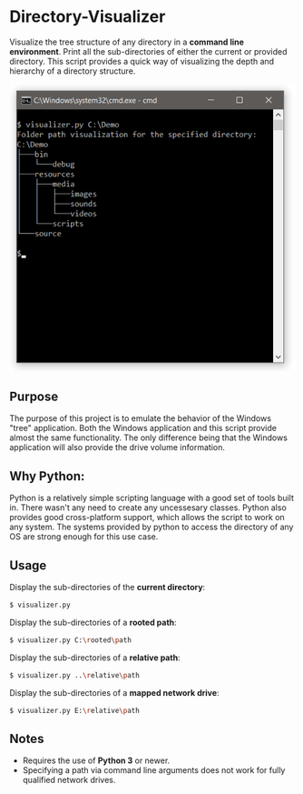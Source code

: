 # Directory-Visualizer

Visualize the tree structure of any directory in a **command line environment**. Print all the sub-directories of either the current or provided directory. This script provides a quick way of visualizing the depth and hierarchy of a directory structure.

![Terminal](images/example.png)


## Purpose

The purpose of this project is to emulate the behavior of the Windows "tree" application. Both the Windows application and this script provide almost the same functionality. The only difference being that the Windows application will also provide the drive volume information.

## Why Python:

Python is a relatively simple scripting language with a good set of tools built in. There wasn't any need to create any uncessesary classes. Python also provides good cross-platform support, which allows the script to work on any system. The systems provided by python to access the directory of any OS are strong enough for this use case.


## Usage

Display the sub-directories of the **current directory**:
```bash
$ visualizer.py
```

Display the sub-directories of a **rooted path**:
```bash
$ visualizer.py C:\rooted\path
```

Display the sub-directories of a **relative path**:
```bash
$ visualizer.py ..\relative\path
```

Display the sub-directories of a **mapped network drive**:
```bash
$ visualizer.py E:\relative\path
```

## Notes

- Requires the use of **Python 3** or newer.
- Specifying a path via command line arguments does not work for fully qualified network drives.